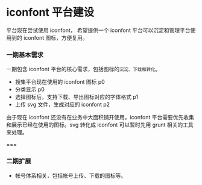 # iconfont 平台建设
平台现在尝试使用 iconfont， 希望提供一个 iconfont 平台可以沉淀和管理平台使用到的 iconfont 图标，方便复用。

### 一期基本需求
一期包含 iconfont 平台的核心需求，包括图标的`沉淀、下载和转化`。

+ 搜集平台现在使用的 iconfont 图标  p0
+ 分类显示  p0
+ 选择图标后，支持下载、导出图标对应的字体格式  p1
+ 上传 svg 文件，生成对应的 iconfont p2

由于现在 iconfont 还没有在业务中大面积铺开使用，iconfont 平台需要优先收集和展示已经在使用的图标。svg 转化成 iconfont 可以暂时先用 grunt 相关的工具来处理。

=== 
### 二期扩展
+ 帐号体系相关，包括帐号上传、下载的图标等。
